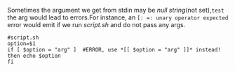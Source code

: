 Sometimes the argument we get from stdin may be _null string_(not set),`test` the arg would lead to errors.For instance, an `[: =: unary operator expected` error would emit if we run _script.sh_ and do not pass any args.

```
#script.sh
option=$1
if [ $option = "arg" ]  #ERROR, use *[[ $option = "arg" ]]* instead!
then echo $option
fi
```
